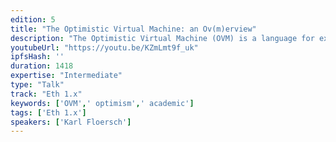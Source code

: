 ```yaml
---
edition: 5
title: "The Optimistic Virtual Machine: an Ov(m)erview"
description: "The Optimistic Virtual Machine (OVM) is a language for expressing layer 2 scaling solutions like state channels and plasma as a local fork choice. The language is built on a formal model of logical game semantics, along with a "cryptoeconomic dispute assumption." Composing these primitives allows us to describe complex properties of layer 2 state. These layer 2 systems can be written as OVM "programs" which are compiled into both a client-side "proof checker" (the local OVM) and ethereum-side code. The Ethereum code acts as OVM "interpreter" contract on the Ethereum blockchain, which can interpret disputes for any and all of these layer 2 system (state channels, plasmas, etc.). We will go over the details of both the game semantics and Ethereum smart contracts in this workshop."
youtubeUrl: "https://youtu.be/KZmLmt9f_uk"
ipfsHash: ''
duration: 1418
expertise: "Intermediate"
type: "Talk"
track: "Eth 1.x"
keywords: ['OVM',' optimism',' academic']
tags: ['Eth 1.x']
speakers: ['Karl Floersch']
---
```

